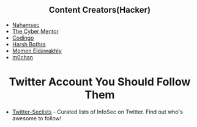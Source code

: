 <h2 align="center">Content Creators(Hacker)</h2>




- [Nahamsec](https://nahamsec.com/)
- [The Cyber Mentor](https://www.thecybermentor.com/)
- [Codingo](https://codingo.com/)
- [Harsh Bothra](https://harshbothra.tech/)
- [Momen Eldawakhly](https://github.com/Cyber-Guy1)
- [m0chan](https://m0chan.github.io/)



<h1 align="center">Twitter Account You Should Follow Them</h1>

- [Twitter-Seclists](https://github.com/securibee/Twitter-Seclists) - Curated lists of InfoSec on Twitter. Find out who's awesome to follow! 
